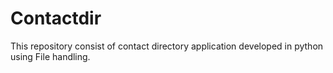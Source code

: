# Contactdir
This repository consist of contact directory application developed in python using File handling. 
